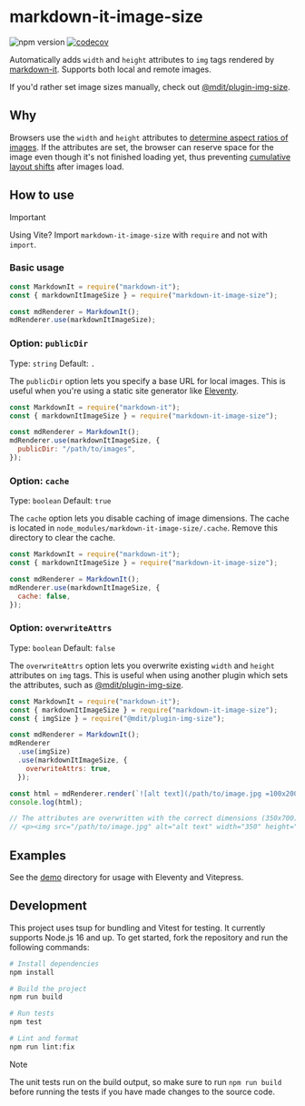 # markdown-it-image-size

![npm version](https://img.shields.io/npm/v/markdown-it-image-size/latest) [![codecov](https://codecov.io/gh/boyum/markdown-it-image-size/branch/main/graph/badge.svg?token=1WRZO1Y43U)](https://codecov.io/gh/boyum/markdown-it-image-size)

Automatically adds `width` and `height` attributes to `img` tags rendered by [markdown-it](https://github.com/markdown-it/markdown-it/).
Supports both local and remote images.

If you'd rather set image sizes manually, check out [@mdit/plugin-img-size](https://mdit-plugins.github.io/img-size.html).

## Why

Browsers use the `width` and `height` attributes to [determine aspect ratios of images](https://developer.mozilla.org/en-US/docs/Web/Media/images/aspect_ratio_mapping). If the attributes are set, the browser can reserve space for the image even though it's not finished loading yet, thus preventing [cumulative layout shifts](https://web.dev/cls/) after images load.

## How to use

> [!IMPORTANT]  
> Using Vite? Import `markdown-it-image-size` with `require` and not with `import`.

### Basic usage

```js
const MarkdownIt = require("markdown-it");
const { markdownItImageSize } = require("markdown-it-image-size");

const mdRenderer = MarkdownIt();
mdRenderer.use(markdownItImageSize);
```

### Option: `publicDir`

Type: `string`
Default: `.`

The `publicDir` option lets you specify a base URL for local images.
This is useful when you're using a static site generator like [Eleventy](https://www.11ty.dev/).

```js
const MarkdownIt = require("markdown-it");
const { markdownItImageSize } = require("markdown-it-image-size");

const mdRenderer = MarkdownIt();
mdRenderer.use(markdownItImageSize, {
  publicDir: "/path/to/images",
});
```

### Option: `cache`

Type: `boolean`
Default: `true`

The `cache` option lets you disable caching of image dimensions.
The cache is located in `node_modules/markdown-it-image-size/.cache`.
Remove this directory to clear the cache.

```js
const MarkdownIt = require("markdown-it");
const { markdownItImageSize } = require("markdown-it-image-size");

const mdRenderer = MarkdownIt();
mdRenderer.use(markdownItImageSize, {
  cache: false,
});
```

### Option: `overwriteAttrs`

Type: `boolean`
Default: `false`

The `overwriteAttrs` option lets you overwrite existing `width` and `height` attributes on `img` tags.
This is useful when using another plugin which sets the attributes, such as [@mdit/plugin-img-size](https://mdit-plugins.github.io/img-size.html).

```js
const MarkdownIt = require("markdown-it");
const { markdownItImageSize } = require("markdown-it-image-size");
const { imgSize } = require("@mdit/plugin-img-size");

const mdRenderer = MarkdownIt();
mdRenderer
  .use(imgSize)
  .use(markdownItImageSize, {
    overwriteAttrs: true,
  });

const html = mdRenderer.render(`![alt text](/path/to/image.jpg =100x200)`);
console.log(html);

// The attributes are overwritten with the correct dimensions (350x700).
// <p><img src="/path/to/image.jpg" alt="alt text" width="350" height="700"></p>
```

## Examples

See the [demo](./demo) directory for usage with Eleventy and Vitepress.

## Development

This project uses tsup for bundling and Vitest for testing.
It currently supports Node.js 16 and up.
To get started, fork the repository and run the following commands:

```bash
# Install dependencies
npm install

# Build the project
npm run build

# Run tests
npm test

# Lint and format
npm run lint:fix
```

> [!NOTE]
> The unit tests run on the build output, so make sure to run `npm run build` before running the tests if you have made changes to the source code.
